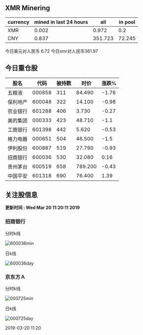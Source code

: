 ## XMR Minering

|currency|mined in last 24 hours|all|in pool|
|---|---|---|---|
|XMR|0.002|0.972|0.2|
|CNY|0.837|351.723|72.245|

今日美元对人民币 6.72	今日xmr对人民币361.97


## 今日重仓股 

|股名|代码|被持数|时价|涨跌%|
|---|---|---|---|---|
|五粮液|000858|311|84.490|-1.76|
|保利地产|600048|322|14.100|-0.98|
|农业银行|601288|406|3.730|-0.27|
|美的集团|000333|423|48.710|-1.1|
|工商银行|601398|442|5.620|-0.53|
|格力电器|000651|504|46.500|-1.5|
|伊利股份|600887|519|27.790|-0.93|
|招商银行|600036|530|32.080|0.16|
|贵州茅台|600519|658|789.200|-0.43|
|中国平安|601318|690|76.400|1.39|

## 关注股信息
**更新时间 : Wed Mar 20 11:20:11 2019**
### 招商银行 
分时k线

![600036min](http://image.sinajs.cn/newchart/min/n/sh600036.gif)

日k线

![600036day](http://image.sinajs.cn/newchart/daily/n/sh600036.gif)

### 京东方Ａ 
分时k线

![000725min](http://image.sinajs.cn/newchart/min/n/sz000725.gif)

日k线

![000725day](http://image.sinajs.cn/newchart/daily/n/sz000725.gif)

2019-03-20 11:20